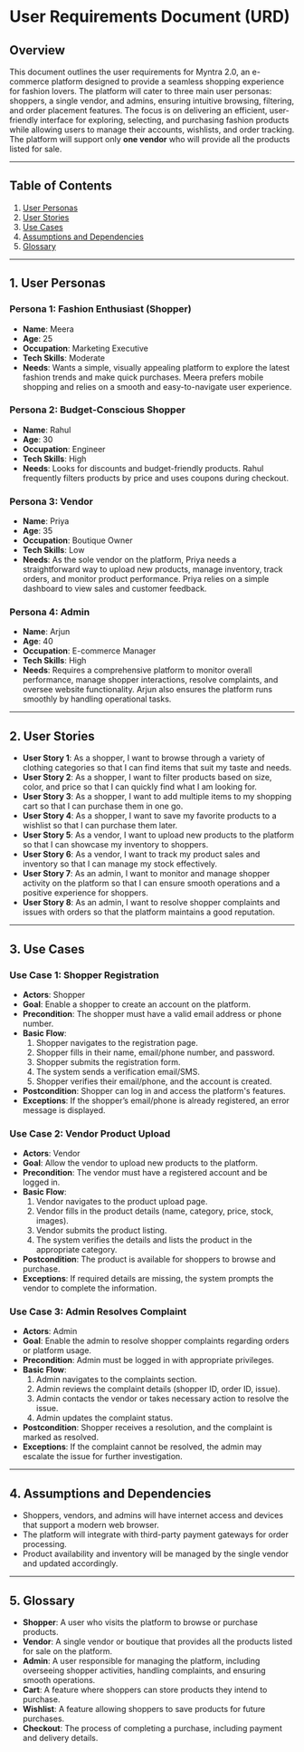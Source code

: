 # User Requirements Document (URD)

## Overview

This document outlines the user requirements for Myntra 2.0, an e-commerce platform designed to provide a seamless shopping experience for fashion lovers. The platform will cater to three main user personas: shoppers, a single vendor, and admins, ensuring intuitive browsing, filtering, and order placement features. The focus is on delivering an efficient, user-friendly interface for exploring, selecting, and purchasing fashion products while allowing users to manage their accounts, wishlists, and order tracking. The platform will support only **one vendor** who will provide all the products listed for sale. 

---

## Table of Contents

1. [User Personas](#user-personas)  
2. [User Stories](#user-stories)  
3. [Use Cases](#use-cases)  
4. [Assumptions and Dependencies](#assumptions-and-dependencies)  
5. [Glossary](#glossary)  

---

## 1. User Personas

### Persona 1: Fashion Enthusiast (Shopper)
- **Name**: Meera  
- **Age**: 25  
- **Occupation**: Marketing Executive  
- **Tech Skills**: Moderate  
- **Needs**: Wants a simple, visually appealing platform to explore the latest fashion trends and make quick purchases. Meera prefers mobile shopping and relies on a smooth and easy-to-navigate user experience.

### Persona 2: Budget-Conscious Shopper
- **Name**: Rahul  
- **Age**: 30  
- **Occupation**: Engineer  
- **Tech Skills**: High  
- **Needs**: Looks for discounts and budget-friendly products. Rahul frequently filters products by price and uses coupons during checkout.

### Persona 3: Vendor
- **Name**: Priya  
- **Age**: 35  
- **Occupation**: Boutique Owner  
- **Tech Skills**: Low  
- **Needs**: As the sole vendor on the platform, Priya needs a straightforward way to upload new products, manage inventory, track orders, and monitor product performance. Priya relies on a simple dashboard to view sales and customer feedback.

### Persona 4: Admin
- **Name**: Arjun  
- **Age**: 40  
- **Occupation**: E-commerce Manager  
- **Tech Skills**: High  
- **Needs**: Requires a comprehensive platform to monitor overall performance, manage shopper interactions, resolve complaints, and oversee website functionality. Arjun also ensures the platform runs smoothly by handling operational tasks.
  
---

## 2. User Stories

- **User Story 1**: As a shopper, I want to browse through a variety of clothing categories so that I can find items that suit my taste and needs.
- **User Story 2**: As a shopper, I want to filter products based on size, color, and price so that I can quickly find what I am looking for.
- **User Story 3**: As a shopper, I want to add multiple items to my shopping cart so that I can purchase them in one go.
- **User Story 4**: As a shopper, I want to save my favorite products to a wishlist so that I can purchase them later.
- **User Story 5**: As a vendor, I want to upload new products to the platform so that I can showcase my inventory to shoppers.
- **User Story 6**: As a vendor, I want to track my product sales and inventory so that I can manage my stock effectively.
- **User Story 7**: As an admin, I want to monitor and manage shopper activity on the platform so that I can ensure smooth operations and a positive experience for shoppers.
- **User Story 8**: As an admin, I want to resolve shopper complaints and issues with orders so that the platform maintains a good reputation.

---

## 3. Use Cases

### **Use Case 1: Shopper Registration**
- **Actors**: Shopper  
- **Goal**: Enable a shopper to create an account on the platform.  
- **Precondition**: The shopper must have a valid email address or phone number.  
- **Basic Flow**:  
  1. Shopper navigates to the registration page.  
  2. Shopper fills in their name, email/phone number, and password.  
  3. Shopper submits the registration form.  
  4. The system sends a verification email/SMS.  
  5. Shopper verifies their email/phone, and the account is created.  
- **Postcondition**: Shopper can log in and access the platform's features.  
- **Exceptions**: If the shopper’s email/phone is already registered, an error message is displayed.

### **Use Case 2: Vendor Product Upload**
- **Actors**: Vendor  
- **Goal**: Allow the vendor to upload new products to the platform.  
- **Precondition**: The vendor must have a registered account and be logged in.  
- **Basic Flow**:  
  1. Vendor navigates to the product upload page.  
  2. Vendor fills in the product details (name, category, price, stock, images).  
  3. Vendor submits the product listing.  
  4. The system verifies the details and lists the product in the appropriate category.  
- **Postcondition**: The product is available for shoppers to browse and purchase.  
- **Exceptions**: If required details are missing, the system prompts the vendor to complete the information.

### **Use Case 3: Admin Resolves Complaint**
- **Actors**: Admin  
- **Goal**: Enable the admin to resolve shopper complaints regarding orders or platform usage.  
- **Precondition**: Admin must be logged in with appropriate privileges.  
- **Basic Flow**:  
  1. Admin navigates to the complaints section.  
  2. Admin reviews the complaint details (shopper ID, order ID, issue).  
  3. Admin contacts the vendor or takes necessary action to resolve the issue.  
  4. Admin updates the complaint status.  
- **Postcondition**: Shopper receives a resolution, and the complaint is marked as resolved.  
- **Exceptions**: If the complaint cannot be resolved, the admin may escalate the issue for further investigation.

---

## 4. Assumptions and Dependencies

- Shoppers, vendors, and admins will have internet access and devices that support a modern web browser.
- The platform will integrate with third-party payment gateways for order processing.
- Product availability and inventory will be managed by the single vendor and updated accordingly.

---

## 5. Glossary

- **Shopper**: A user who visits the platform to browse or purchase products.
- **Vendor**: A single vendor or boutique that provides all the products listed for sale on the platform.
- **Admin**: A user responsible for managing the platform, including overseeing shopper activities, handling complaints, and ensuring smooth operations.
- **Cart**: A feature where shoppers can store products they intend to purchase.
- **Wishlist**: A feature allowing shoppers to save products for future purchases.
- **Checkout**: The process of completing a purchase, including payment and delivery details.
